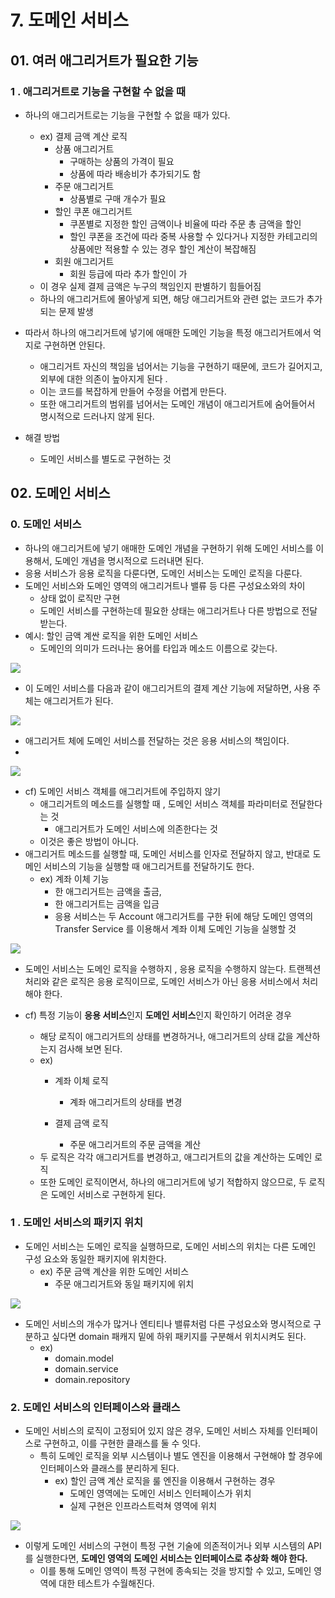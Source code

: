# 7. 도메인 서비스

## 01. 여러 애그리거트가 필요한 기능 

### 1 . 애그리거트로 기능을 구현할 수 없을 때 

* 하나의 애그리거트로는 기능을 구현할 수 없을 때가 있다.
  * ex\) 결제 금액 계산 로직 
    * 상품 애그리거트 
      * 구매하는 상품의 가격이 필요
      * 상품에 따라 배송비가 추가되기도 함 
    * 주문 애그리거트
      * 상품별로 구매 개수가 필요 
    * 할인 쿠폰 애그리거트
      * 쿠폰별로 지정한 할인 금액이나 비율에 따라  주문 총 금액을 할인 
      * 할인 쿠폰을 조건에 따라 중복 사용할 수 있다거나  지정한 카테고리의 상품에만 적용할 수 있는 경우  할인 계산이 복잡해짐 
    * 회원 애그리거트 
      * 회원 등급에 따라 추가 할인이 가 
  * 이 경우 실제 결제 금액은 누구의 책임인지  판별하기 힘들어짐 
  * 하나의 애그리거트에 몰아넣게 되면, 해당 애그리거트와 관련 없는 코드가 추가되는 문제 발생



* 따라서 하나의 애그리거트에 넣기에 애매한 도메인 기능을  특정 애그리거트에서 억지로 구현하면 안된다. 
  * 애그리거트 자신의 책임을 넘어서는 기능을 구현하기  때문에,  코드가 길어지고, 외부에 대한 의존이 높아지게 된다 .
  * 이는 코드를 복잡하게 만들어 수정을 어렵게 만든다.
  * 또한 애그리거트의 범위를 넘어서는 도메인 개념이  애그리거트에 숨어들어서 명시적으로 드러나지 않게 된다.  
* 해결 방법
  * 도메인 서비스를 별도로 구현하는 것 

## 02. 도메인 서비스

### 0. 도메인 서비스 

* 하나의 애그리거트에 넣기 애매한 도메인 개념을 구현하기 위해  도메인 서비스를 이용해서, 도메인 개념을  명시적으로 드러내면 된다.  
* 응용 서비스가 응용 로직을 다룬다면, 도메인 서비스는 도메인 로직을 다룬다.  
* 도메인 서비스와  도메인 영역의 애그리거트나 밸류 등 다른 구성요소와의 차이 
  * 상태 없이 로직만 구현 
  * 도메인 서비스를 구현하는데 필요한 상태는  애그리거트나 다른 방법으로 전달받는다.  
* 예시: 할인 금액 계싼 로직을 위한 도메인 서비스 
  * 도메인의 의미가 드러나는 용어를 타입과 메소드 이름으로 갖는다. 

![](../../.gitbook/assets/image%20%2822%29.png)



* 이 도메인 서비스를 다음과 같이 애그리거트의  결제 계산 기능에 저달하면, 사용 주체는 애그리거트가 된다. 

![](../../.gitbook/assets/image%20%2831%29.png)



* 애그리거트 체에 도메인 서비스를 전달하는 것은  응용 서비스의 책임이다. 
* 
![](../../.gitbook/assets/image%20%2833%29.png)





* cf\) 도메인 서비스 객체를 애그리거트에 주입하지 않기 
  * 애그리거트의 메소드를 실행할 때 , 도메인  서비스 객체를 파라미터로 전달한다는 것 
    * 애그리거트가 도메인 서비스에 의존한다는 것 
  * 이것은 좋은 방법이 아니다.    
* 애그리거트 메소드를 실행할 때, 도메인 서비스를 인자로 전달하지 않고, 반대로 도메인 서비스의 기능을 실행할 때  애그리거트를 전달하기도 한다. 
  * ex\) 계좌 이체 기능
    * 한 애그리거트는 금액을 출금, 
    * 한 애그리거트는 금액을 입금
    * 응용 서비스는 두 Account 애그리거트를 구한 뒤에  해당 도메인 영역의 Transfer Service 를 이용해서  계좌 이체 도메인 기능을 실행할 것 



![](../../.gitbook/assets/image%20%2828%29.png)

* 도메인 서비스는 도메인 로직을 수행하지 , 응용 로직을 수행하지 않는다.  트랜젝션 처리와 같은 로직은 응용 로직이므로, 도메인 서비스가 아닌 응용 서비스에서 처리해야 한다. 





* cf\) 특정 기능이 **응용 서비스**인지 **도메인 서비스**인지  확인하기 어려운 경우 
  * 해당 로직이 애그리거트의 상태를 변경하거나, 애그리거트의 상태 값을 계산하는지 검사해 보면 된다.
  * ex\)
    * 계좌 이체 로직 

      * 계좌 애그리거트의 상태를 변경 

    * 결제 금액 로직 
      * 주문 애그리거트의 주문 금액을 계산 
  * 두 로직은 각각 애그리거트를 변경하고, 애그리거트의 값을 계산하는 도메인 로직 
  * 또한 도메인 로직이면서, 하나의 애그리거트에  넣기 적합하지 않으므로, 두 로직은  도메인 서비스로 구현하게 된다. 



### 1 . 도메인 서비스의 패키지 위치

* 도메인 서비스는 도메인 로직을 실행하므로, 도메인 서비스의 위치는  다른 도메인 구성 요소와 동일한 패키지에 위치한다.
  * ex\) 주문 금액 계산을 위한 도메인 서비스 
    * 주문 애그리거트와 동일 패키지에 위치 

![](../../.gitbook/assets/image%20%2827%29.png)



* 도메인 서비스의 개수가 많거나  엔티티나 밸류처럼 다른 구성요소와  명시적으로 구분하고 싶다면  domain 패캐지 밑에 하위 패키지를 구분해서  위치시켜도 된다.
  * ex\)
    * domain.model
    * domain.service
    * domain.repository 





### 2. 도메인 서비스의 인터페이스와 클래스 

* 도메인 서비스의 로직이 고정되어 있지 않은 경우, 도메인 서비스 자체를 인터페이스로 구현하고, 이를 구현한 클래스를 둘 수 잇다. 
  * 특히 도메인 로직을 외부 시스템이나  별도 엔진을 이용해서 구현해야 할 경우에  인터페이스와 클래스를 분리하게 된다. 
    * ex\) 할인 금액 계산 로직을 룰 엔진을 이용해서 구현하는 경우 
      * 도메인 영역에는 도메인 서비스 인터페이스가 위치 
      * 실제 구현은 인프라스트럭쳐 영역에 위치

![](../../.gitbook/assets/image%20%2829%29.png)



* 이렇게 도메인 서비스의 구현이 특정 구현 기술에 의존적이거나  외부 시스템의 API를 실행한다면, **도메인 영역의 도메인 서비스는 인터페이스로 추상화 해야 한다.** 
  * 이를 통해 도메인 영역이 특정 구현에 종속되는 것을 방지할 수 있고, 도메인 영역에 대한 테스트가 수월해진다.  









